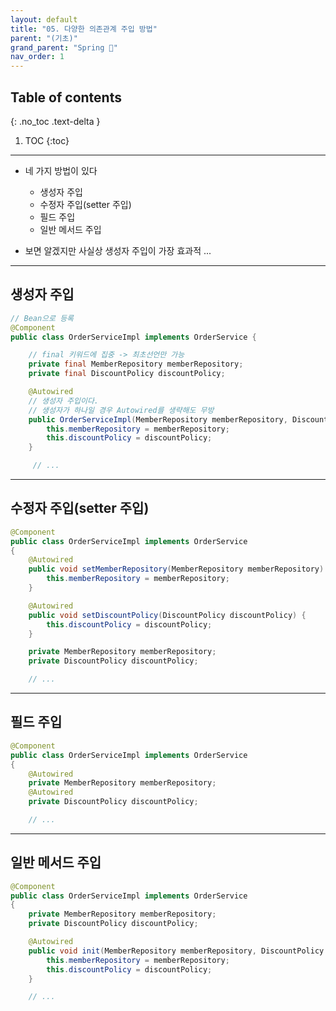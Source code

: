 ```yaml
---
layout: default
title: "05. 다양한 의존관계 주입 방법"
parent: "(기초)"
grand_parent: "Spring 🐍"
nav_order: 1
---
```


## Table of contents
{: .no_toc .text-delta }

1. TOC
{:toc}

---

* 네 가지 방법이 있다
    * 생성자 주입 
    * 수정자 주입(setter 주입) 
    * 필드 주입 
    * 일반 메서드 주입

* 보면 알겠지만 사실상 생성자 주입이 가장 효과적 ...

---

## 생성자 주입

```java
// Bean으로 등록
@Component
public class OrderServiceImpl implements OrderService {

    // final 키워드에 집중 -> 최초선언만 가능
    private final MemberRepository memberRepository;
    private final DiscountPolicy discountPolicy;

    @Autowired
    // 생성자 주입이다.
    // 생성자가 하나일 경우 Autowired를 생략해도 무방
    public OrderServiceImpl(MemberRepository memberRepository, DiscountPolicy discountPolicy) {
        this.memberRepository = memberRepository;
        this.discountPolicy = discountPolicy;
    }

     // ...
```

---

## 수정자 주입(setter 주입)

```java
@Component
public class OrderServiceImpl implements OrderService 
{
    @Autowired
    public void setMemberRepository(MemberRepository memberRepository) {
        this.memberRepository = memberRepository;
    }

    @Autowired
    public void setDiscountPolicy(DiscountPolicy discountPolicy) {
        this.discountPolicy = discountPolicy;
    }

    private MemberRepository memberRepository;
    private DiscountPolicy discountPolicy;

    // ...
```

---

## 필드 주입

```java
@Component
public class OrderServiceImpl implements OrderService 
{
    @Autowired
    private MemberRepository memberRepository;
    @Autowired
    private DiscountPolicy discountPolicy;

    // ...
```

---

## 일반 메서드 주입

```java
@Component
public class OrderServiceImpl implements OrderService 
{    
    private MemberRepository memberRepository;
    private DiscountPolicy discountPolicy;

    @Autowired
    public void init(MemberRepository memberRepository, DiscountPolicy discountPolicy) {
        this.memberRepository = memberRepository;
        this.discountPolicy = discountPolicy;
    }

    // ...
```